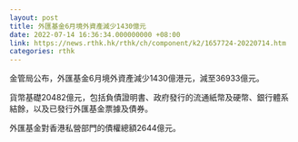 ```yaml
---
layout: post
title: 外匯基金6月境外資產減少1430億元
date: 2022-07-14 16:36:34.000000000 +08:00
link: https://news.rthk.hk/rthk/ch/component/k2/1657724-20220714.htm
categories: rthk
---
```


金管局公布，外匯基金6月境外資產減少1430億港元，減至36933億元。

貨幣基礎20482億元，包括負債證明書、政府發行的流通紙幣及硬幣、銀行體系結餘，以及已發行外匯基金票據及債券。

外匯基金對香港私營部門的債權總額2644億元。
